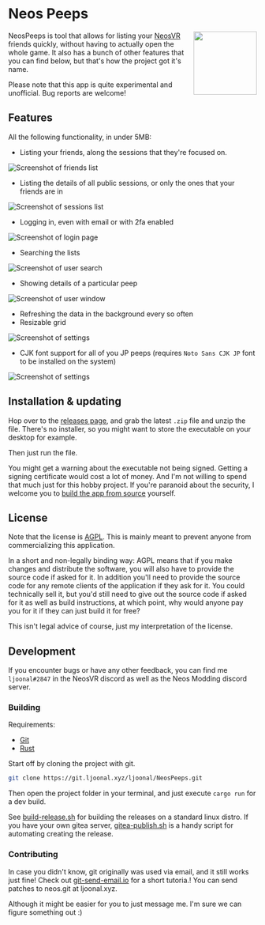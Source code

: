 # Neos Peeps

<img align="right" width="128" height="128" src="./static/logo.png"/>

NeosPeeps is tool that allows for listing your [NeosVR](https://steamcommunity.com/app/740250) friends quickly, without having to actually open the whole game. It also has a bunch of other features that you can find below, but that's how the project got it's name.

Please note that this app is quite experimental and unofficial. Bug reports are welcome!

## Features

All the following functionality, in under 5MB:

- Listing your friends, along the sessions that they're focused on.

![Screenshot of friends list](static/friends-list.png)

- Listing the details of all public sessions, or only the ones that your friends are in

![Screenshot of sessions list](static/sessions-list.png)

- Logging in, even with email or with 2fa enabled

![Screenshot of login page](static/login-page.png)

- Searching the lists

![Screenshot of user search](static/user-search.png)

- Showing details of a particular peep

![Screenshot of user window](static/user-window.png)

- Refreshing the data in the background every so often
- Resizable grid

![Screenshot of settings](static/settings-page.png)

- CJK font support for all of you JP peeps (requires `Noto Sans CJK JP` font to be installed on the system)

![Screenshot of settings](static/jp-session-search.png)

## Installation & updating

Hop over to the [releases page](https://git.ljoonal.xyz/ljoonal/NeosPeeps/releases), and grab the latest `.zip` file and unzip the file.
There's no installer, so you might want to store the executable on your desktop for example.

Then just run the file.

You might get a warning about the executable not being signed.
Getting a signing certificate would cost a lot of money.
And I'm not willing to spend that much just for this hobby project.
If you're paranoid about the security, I welcome you to [build the app from source](#building) yourself.

## License

Note that the license is [AGPL](https://tldrlegal.com/license/gnu-affero-general-public-license-v3-(agpl-3.0)).
This is mainly meant to prevent anyone from commercializing this application.

In a short and non-legally binding way:
AGPL means that if you make changes and distribute the software, you will also have to provide the source code if asked for it.
In addition you'll need to provide the source code for any remote clients of the application if they ask for it.
You could technically sell it, but you'd still need to give out the source code if asked for it as well as build instructions, at which point, why would anyone pay you for it if they can just build it for free?

This isn't legal advice of course, just my interpretation of the license.

## Development

If you encounter bugs or have any other feedback, you can find me `ljoonal#2847` in the NeosVR discord as well as the Neos Modding discord server.

### Building

Requirements:

- [Git](https://git-scm.com)
- [Rust](https://www.rust-lang.org/)

Start off by cloning the project with git.

```sh
git clone https://git.ljoonal.xyz/ljoonal/NeosPeeps.git
```

Then open the project folder in your terminal, and just execute `cargo run` for a dev build.

See [build-release.sh](./build-release.sh) for building the releases on a standard linux distro.
If you have your own gitea server, [gitea-publish.sh](./gitea-publish.sh) is a handy script for automating creating the release.

### Contributing

In case you didn't know, git originally was used via email, and it still works just fine!
Check out [git-send-email.io](https://git-send-email.io) for a short tutoria.!
You can send patches to neos.git at ljoonal.xyz.

Although it might be easier for you to just message me.
I'm sure we can figure something out :)
